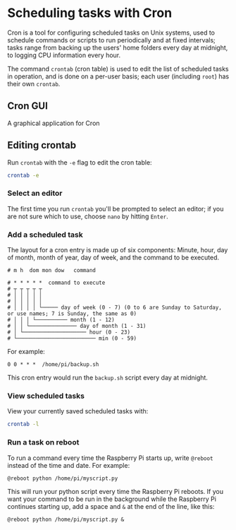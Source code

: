 # Scheduling tasks with Cron

Cron is a tool for configuring scheduled tasks on Unix systems, used to schedule commands or scripts to run periodically and at fixed intervals; tasks range from backing up the users' home folders every day at midnight, to logging CPU information every hour.

The command `crontab` (cron table) is used to edit the list of scheduled tasks in operation, and is done on a per-user basis; each user (including `root`) has their own `crontab`.

## Cron GUI

A graphical application for Cron

## Editing crontab

Run `crontab` with the `-e` flag to edit the cron table:

```bash
crontab -e
```

### Select an editor

The first time you run `crontab` you'll be prompted to select an editor; if you are not sure which to use, choose `nano` by hitting `Enter`.

### Add a scheduled task

The layout for a cron entry is made up of six components: Minute, hour, day of month, month of year, day of week, and the command to be executed.

```
# m h  dom mon dow   command
```

```
# * * * * *  command to execute
# ┬ ┬ ┬ ┬ ┬
# │ │ │ │ │
# │ │ │ │ │
# │ │ │ │ └───── day of week (0 - 7) (0 to 6 are Sunday to Saturday, or use names; 7 is Sunday, the same as 0)
# │ │ │ └────────── month (1 - 12)
# │ │ └─────────────── day of month (1 - 31)
# │ └──────────────────── hour (0 - 23)
# └───────────────────────── min (0 - 59)
```

For example:

```
0 0 * * *  /home/pi/backup.sh
```

This cron entry would run the `backup.sh` script every day at midnight.

### View scheduled tasks

View your currently saved scheduled tasks with:

```bash
crontab -l
````

### Run a task on reboot

To run a command every time the Raspberry Pi starts up, write `@reboot` instead of the time and date. For example:

```
@reboot python /home/pi/myscript.py
```

This will run your python script every time the Raspberry Pi reboots. If you want your command to be run in the background while the Raspberry Pi continues starting up, add a space and `&` at the end of the line, like this:

```
@reboot python /home/pi/myscript.py &
```
